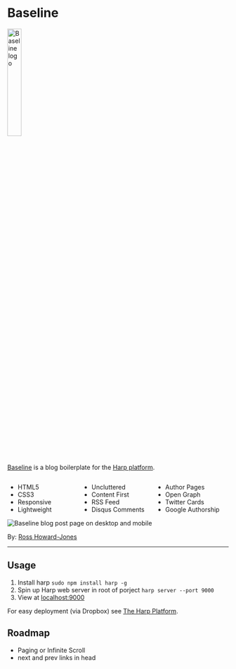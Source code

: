 # Baseline

<img src="http://rosshj.com/files/harp/baseline/baseline-logo.png" alt="Baseline logo" style="width: 25%; height: auto;">

[Baseline](http://baseline.harpapp.io/) is a blog boilerplate for the [Harp platform](http://harp.io/).

<div style="float:left; width: 33.333%">
  <ul>
    <li>HTML5</li>
    <li>CSS3</li>
    <li>Responsive</li>
    <li>Lightweight</li>
  </ul>
</div>
<div style="float:left; width: 33.333%">
  <ul>
    <li>Uncluttered</li>
    <li>Content First</li>
    <li>RSS Feed</li>
    <li>Disqus Comments</li>
  </ul>
</div>
<div style="float:left; width: 33.333%">
  <ul>
    <li>Author Pages</li>
    <li>Open Graph</li>
    <li>Twitter Cards</li>
    <li>Google Authorship</li>
  </ul>
</div>

![Baseline blog post page on desktop and mobile](http://rosshj.com/files/harp/baseline/baseline-post.jpg)

By: [Ross Howard-Jones](http://rosshj.com/)

---

## Usage

1. Install harp `sudo npm install harp -g` 
2. Spin up Harp web server in root of porject `harp server --port 9000`
3. View at [localhost:9000](http://localhost:9000)

For easy deployment (via Dropbox) see [The Harp Platform](http://harp.io).

## Roadmap

- Paging or Infinite Scroll
- next and prev links in head